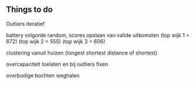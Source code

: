 ## Things to do

Outliers iteratief 

battery volgorde random, scores opslaan van valide uitkomsten (top wijk 1 = 672) (top wijk 2 = 555) (top wijk 3 = 606)

clustering vanuit huizen (longest shortest distance of shortest)

overcapaciteit toelaten en bij outliers fixen

overbodige bochten weghalen

